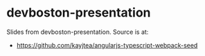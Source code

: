 # devboston-presentation
Slides from devboston-presentation. Source is at:

* https://github.com/kayjtea/angularjs-typescript-webpack-seed
